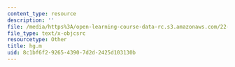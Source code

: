 ```yaml
---
content_type: resource
description: ''
file: /media/https%3A/open-learning-course-data-rc.s3.amazonaws.com/22-312-engineering-of-nuclear-reactors-fall-2015/8c1bf6f2926543907d2d2425d103130b_hg.m
file_type: text/x-objcsrc
resourcetype: Other
title: hg.m
uid: 8c1bf6f2-9265-4390-7d2d-2425d103130b
---
```

